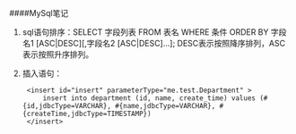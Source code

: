 ####MySql笔记

1. sql语句排序：SELECT 字段列表 FROM 表名 WHERE 条件  ORDER BY 字段名1 [ASC|DESC][,字段名2 [ASC|DESC]...]; DESC表示按照降序排列，ASC表示按照升序排列。


2. 插入语句：

		<insert id="insert" parameterType="me.test.Department" >
	   	    insert into department (id, name, create_time) values (#{id,jdbcType=VARCHAR}, #{name,jdbcType=VARCHAR}, #{createTime,jdbcType=TIMESTAMP})
	   	</insert>
   	
   	